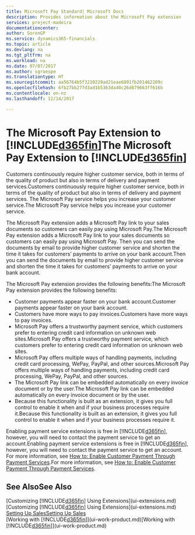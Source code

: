 ```yaml
---
title: Microsoft Pay Standard| Microsoft Docs
description: Provides information about the Microsoft Pay extension
services: project-madeira
documentationcenter: 
author: SorenGP
ms.service: dynamics365-financials
ms.topic: article
ms.devlang: na
ms.tgt_pltfrm: na
ms.workload: na
ms.date: 07/07/2017
ms.author: sgroespe
ms.translationtype: HT
ms.sourcegitcommit: aa56764b5f3210229ad21eae6891fb201462209c
ms.openlocfilehash: 6fb27bb277d3ad1b5363da40c26d879663ff616b
ms.contentlocale: en-nz
ms.lasthandoff: 12/14/2017

---
```

# <a name="the-microsoft-pay-extension-to-included365finincludesd365finlongmdmd"></a><span data-ttu-id="be14b-103">The Microsoft Pay Extension to [!INCLUDE[d365fin](includes/d365fin_long_md.md)]</span><span class="sxs-lookup"><span data-stu-id="be14b-103">The Microsoft Pay Extension to [!INCLUDE[d365fin](includes/d365fin_long_md.md)]</span></span>
<span data-ttu-id="be14b-104">Customers continuously require higher customer service, both in terms of the quality of product but also in terms of delivery and payment services.</span><span class="sxs-lookup"><span data-stu-id="be14b-104">Customers continuously require higher customer service, both in terms of the quality of product but also in terms of delivery and payment services.</span></span> <span data-ttu-id="be14b-105">The Microsoft Pay service helps you increase your customer service.</span><span class="sxs-lookup"><span data-stu-id="be14b-105">The Microsoft Pay service helps you increase your customer service.</span></span>

<span data-ttu-id="be14b-106">The Microsoft Pay extension adds a Microsoft Pay link to your sales documents so customers can easily pay using Microsoft Pay.</span><span class="sxs-lookup"><span data-stu-id="be14b-106">The Microsoft Pay extension adds a Microsoft Pay link to your sales documents so customers can easily pay using Microsoft Pay.</span></span> <span data-ttu-id="be14b-107">Then you can send the documents by email to provide higher customer service and shorten the time it takes for customers’ payments to arrive on your bank account.</span><span class="sxs-lookup"><span data-stu-id="be14b-107">Then you can send the documents by email to provide higher customer service and shorten the time it takes for customers’ payments to arrive on your bank account.</span></span>

<span data-ttu-id="be14b-108">The Microsoft Pay extension provides the following benefits:</span><span class="sxs-lookup"><span data-stu-id="be14b-108">The Microsoft Pay extension provides the following benefits:</span></span>
- <span data-ttu-id="be14b-109">Customer payments appear faster on your bank account.</span><span class="sxs-lookup"><span data-stu-id="be14b-109">Customer payments appear faster on your bank account.</span></span>
- <span data-ttu-id="be14b-110">Customers have more ways to pay invoices.</span><span class="sxs-lookup"><span data-stu-id="be14b-110">Customers have more ways to pay invoices.</span></span>
- <span data-ttu-id="be14b-111">Microsoft Pay offers a trustworthy payment service, which customers prefer to entering credit card information on unknown web sites.</span><span class="sxs-lookup"><span data-stu-id="be14b-111">Microsoft Pay offers a trustworthy payment service, which customers prefer to entering credit card information on unknown web sites.</span></span>
- <span data-ttu-id="be14b-112">Microsoft Pay offers multiple ways of handling payments, including credit card processing, WePay, PayPal, and other sources.</span><span class="sxs-lookup"><span data-stu-id="be14b-112">Microsoft Pay offers multiple ways of handling payments, including credit card processing, WePay, PayPal, and other sources.</span></span>
- <span data-ttu-id="be14b-113">The Microsoft Pay link can be embedded automatically on every invoice document or by the user.</span><span class="sxs-lookup"><span data-stu-id="be14b-113">The Microsoft Pay link can be embedded automatically on every invoice document or by the user.</span></span>
- <span data-ttu-id="be14b-114">Because this functionality is built as an extension, it gives you full control to enable it when and if your business processes require it.</span><span class="sxs-lookup"><span data-stu-id="be14b-114">Because this functionality is built as an extension, it gives you full control to enable it when and if your business processes require it.</span></span>

<span data-ttu-id="be14b-115">Enabling payment service extensions is free in [!INCLUDE[d365fin](includes/d365fin_md.md)], however, you will need to contact the payment service to get an account.</span><span class="sxs-lookup"><span data-stu-id="be14b-115">Enabling payment service extensions is free in [!INCLUDE[d365fin](includes/d365fin_md.md)], however, you will need to contact the payment service to get an account.</span></span> <span data-ttu-id="be14b-116">For more information, see [How to: Enable Customer Payment Through Payment Services](sales-how-enable-payment-service-extensions.md).</span><span class="sxs-lookup"><span data-stu-id="be14b-116">For more information, see [How to: Enable Customer Payment Through Payment Services](sales-how-enable-payment-service-extensions.md).</span></span>

## <a name="see-also"></a><span data-ttu-id="be14b-117">See Also</span><span class="sxs-lookup"><span data-stu-id="be14b-117">See Also</span></span>
<span data-ttu-id="be14b-118">[Customizing [!INCLUDE[d365fin](includes/d365fin_md.md)] Using Extensions](ui-extensions.md)</span><span class="sxs-lookup"><span data-stu-id="be14b-118">[Customizing [!INCLUDE[d365fin](includes/d365fin_md.md)] Using Extensions](ui-extensions.md)</span></span>  
[<span data-ttu-id="be14b-119">Setting Up Sales</span><span class="sxs-lookup"><span data-stu-id="be14b-119">Setting Up Sales</span></span>](sales-setup-sales.md)  
<span data-ttu-id="be14b-120">[Working with [!INCLUDE[d365fin](includes/d365fin_md.md)]](ui-work-product.md)</span><span class="sxs-lookup"><span data-stu-id="be14b-120">[Working with [!INCLUDE[d365fin](includes/d365fin_md.md)]](ui-work-product.md)</span></span>


